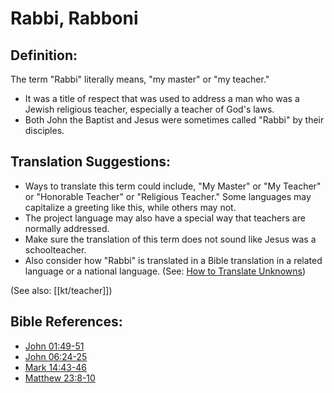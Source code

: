 # Rabbi, Rabboni #

## Definition: ##

The term "Rabbi" literally means, "my master" or "my teacher."

* It was a title of respect that was used to address a man who was a Jewish religious teacher, especially a teacher of God's laws.
* Both John the Baptist and Jesus were sometimes called "Rabbi" by their disciples.

## Translation Suggestions: ##

* Ways to translate this term could include, "My Master" or "My Teacher" or "Honorable Teacher" or "Religious Teacher." Some languages may capitalize a greeting like this, while others may not.
* The project language may also have a special way that teachers are normally addressed.
* Make sure the translation of this term does not sound like Jesus was a schoolteacher.
* Also consider how "Rabbi" is translated in a Bible translation in a related language or a national language. (See: [How to Translate Unknowns](en/ta-vol1/translate/man/translate-unknown))

(See also: [[kt/teacher]])

## Bible References: ##

* [John 01:49-51](en/tn/jhn/help/01/49)
* [John 06:24-25](en/tn/jhn/help/06/24)
* [Mark 14:43-46](en/tn/mrk/help/14/43)
* [Matthew 23:8-10](en/tn/mat/help/23/08)